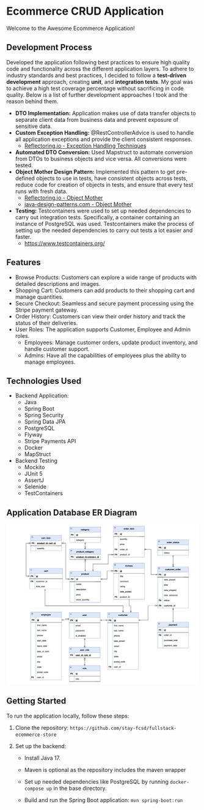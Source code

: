 # Ecommerce CRUD Application

Welcome to the Awesome Ecommerce Application!



## Development Process

Developed the application following best practices to ensure high quality code and functionality across the different application layers.
To adhere to industry standards and best practices, I decided to follow a **test-driven development** approach, creating **unit**,
and **integration tests**. My goal was to achieve a high test coverage percentage without sacrificing in code quality.
Below is a list of further development approaches I took and the reason behind them.

- **DTO Implementation:** Application makes use of data transfer objects to separate client data from business data and prevent exposure of sensitive data.
- **Custom Exception Handling:** @RestControllerAdvice is used to handle all application exceptions and provide the client consistent responses.
  - [Reflectoring.io - Exception Handling Techniques](https://reflectoring.io/spring-boot-exception-handling/)
- **Automated DTO Conversion:** Used Mapstruct to automate conversion from DTOs to business objects and vice versa. All conversions were tested.
- **Object Mother Design Pattern:** Implemented this pattern to get pre-defined objects to use in tests, have consistent objects across tests, reduce code for creation of objects in tests,
    and ensure that every test runs with fresh data.
  - [Reflectoring.io - Object Mother](https://reflectoring.io/objectmother-fluent-builder/)
  - [java-design-patterns.com - Object Mother](https://java-design-patterns.com/patterns/object-mother/)
- **Testing:** Testcontainers were used to set up needed dependencies to carry out integration tests. Specifically, a container
    containing an instance of PostgreSQL was used. Testcontainers make the process of setting up the needed dependencies to carry
    out tests a lot easier and faster.
  - https://www.testcontainers.org/


## Features

- Browse Products: Customers can explore a wide range of products with detailed descriptions and images.
- Shopping Cart: Customers can add products to their shopping cart and manage quantities.
- Secure Checkout: Seamless and secure payment processing using the Stripe payment gateway.
- Order History: Customers can view their order history and track the status of their deliveries.
- User Roles: The application supports Customer, Employee and Admin roles.
    - Employees: Manage customer orders, update product inventory, and handle customer support.
    - Admins: Have all the capabilities of employees plus the ability to manage employees.

## Technologies Used

- Backend Application:
    - Java
    - Spring Boot
    - Spring Security
    - Spring Data JPA
    - PostgreSQL
    - Flyway
    - Stripe Payments API
    - Docker
    - MapStruct
- Backend Testing
  - Mockito
  - JUnit 5
  - AssertJ
  - Selenide
  - TestContainers

## Application Database ER Diagram

![Database ER Diagram](assets/db-er-diagram.png)

## Getting Started

To run the application locally, follow these steps:

1. Clone the repository: `https://github.com/stay-fcsd/fullstack-ecommerce-store`

2. Set up the backend:

    - Install Java 17.

    - Maven is optional as the repository includes the maven wrapper

    - Set up needed dependencies like PostgreSQL by running `docker-compose up` in the base directory.

    - Build and run the Spring Boot application: `mvn spring-boot:run`

